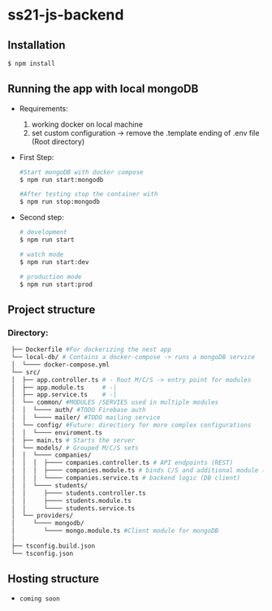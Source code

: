 # ss21-js-backend

## Installation

```bash
$ npm install
```

## Running the app with local mongoDB

- Requirements: 
  1. working docker on local machine
  2. set custom configuration -> remove the .template ending of .env file (Root directory)

-  First Step: 
    ```bash
    #Start mongoDB with docker compose
    $ npm run start:mongodb

    #After testing stop the container with
    $ npm run stop:mongodb
    ```


- Second step:
    ```bash
    # development
    $ npm run start

    # watch mode
    $ npm run start:dev

    # production mode
    $ npm run start:prod
    ```

## Project structure

### Directory:
```bash
 ├── Dockerfile #For dockerizing the nest app
 └── local-db/ # Contains a docker-compose -> runs a mongoDB service
 │  └──── docker-compose.yml
 └── src/
 │  ├── app.controller.ts # - Root M/C/S -> entry point for modules
 │  ├── app.module.ts     # -|
 │  ├── app.service.ts    # -|
 │  └── common/ #MODULES /SERVIES used in multiple modules 
 │  │  └──── auth/ #TODO Firebase auth
 │  │  └──── mailer/ #TODO mailing service
 │  └── config/ #Future: directiory for more complex configurations
 │  │  └──── enviroment.ts
 │  ├── main.ts # Starts the server
 │  └── models/ # Grouped M/C/S sets
 │  │  └──── companies/
 │  │  │  ├──── companies.controller.ts # API endpoints (REST)
 │  │  │  ├──── companies.module.ts # binds C/S and additional module (DI)
 │  │  │  └──── companies.service.ts # backend logic (DB client)
 │  │  └──── students/
 │  │     ├──── students.controller.ts
 │  │     ├──── students.module.ts
 │  │     └──── students.service.ts
 │  └── providers/
 │     └──── mongodb/
 │        └──── mongo.module.ts #Client module for mongoDB
 │
 ├── tsconfig.build.json
 └── tsconfig.json
```

## Hosting structure
- ``coming soon``